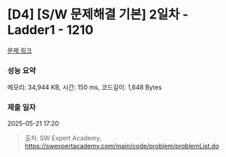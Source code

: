 # [D4] [S/W 문제해결 기본] 2일차 - Ladder1 - 1210 

[문제 링크](https://swexpertacademy.com/main/code/problem/problemDetail.do?contestProbId=AV14ABYKADACFAYh) 

### 성능 요약

메모리: 34,944 KB, 시간: 150 ms, 코드길이: 1,648 Bytes

### 제출 일자

2025-05-21 17:20



> 출처: SW Expert Academy, https://swexpertacademy.com/main/code/problem/problemList.do